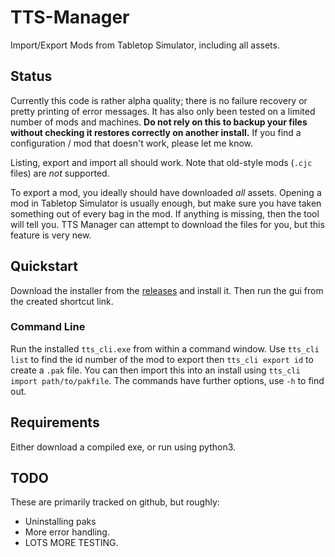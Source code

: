 # TTS-Manager
Import/Export Mods from Tabletop Simulator, including all assets.

## Status

Currently this code is rather alpha quality; there is no failure recovery or pretty printing of error messages. It has also only been tested on a limited number of mods and machines. **Do not rely on this to backup your files without checking it restores correctly on another install.** If you find a configuration / mod that doesn't work, please let me know.

Listing, export and import all should work. Note that old-style mods (`.cjc` files) are *not* supported.

To export a mod, you ideally should have downloaded *all* assets. Opening a mod in Tabletop Simulator is usually enough, but make sure you have taken something out of every bag in the mod. If anything is missing, then the tool will tell you. TTS Manager can attempt to download the files for you, but this feature is very new.

## Quickstart
Download the installer from the [releases](https://github.com/cwoac/TTS-Manager/releases) and install it. Then run the gui from the created shortcut link.

### Command Line
Run the installed `tts_cli.exe` from within a command window. Use `tts_cli list` to find the id number of the mod to export then `tts_cli export id` to create a `.pak` file. You can then import this into an install using `tts_cli import path/to/pakfile`. The commands have further options, use `-h` to find out.

## Requirements
Either download a compiled exe, or run using python3.

## TODO
These are primarily tracked on github, but roughly:
- Uninstalling paks
- More error handling.
- LOTS MORE TESTING.
